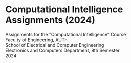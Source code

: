 # Computational Intelligence Assignments (2024)

Assignments for the "Computational Intelligence" Course\
Faculty of Engineering, AUTh\
School of Electrical and Computer Engineering\
Electronics and Computers Department, 8th Semester\
2024
